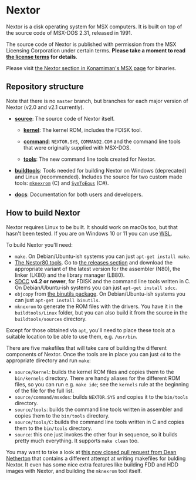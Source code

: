 # Nextor

Nextor is a disk operating system for MSX computers. It is built on top of the source code of MSX-DOS 2.31, released in 1991.

The source code of Nextor is published with permission from the MSX Licensing Corporation under certain terms. **Please take a moment to read [the license terms](LICENSE.md) for details**.

Please visit [the Nextor section in Konamiman's MSX page](https://www.konamiman.com/msx/msx-e.html#nextor) for binaries.

## Repository structure

Note that there is no `master` branch, but branches for each major version of Nextor (v2.0 and v2.1 currently).

* [**source**](/source): The source code of Nextor itself.

    * [**kernel**](source/kernel): The kernel ROM, includes the FDISK tool.

    * [**command**](source/command): `NEXTOR.SYS`, `COMMAND2.COM` and the command line tools that were originally supplied with MSX-DOS.

    * [**tools**](source/tools): The new command line tools created for Nextor.

* [**buildtools**](/buildtools): Tools needed for building Nextor on Windows (deprecated) and Linux (recommended). Includes the source for two custom made tools: [`mknexrom`](/buildtools/sources/mknexrom.c) (C) and [`SymToEqus`](/buildtools/sources/SymToEqus.cs) (C#).

* [**docs**](/docs): Documentation for both users and developers.

## How to build Nextor

Nextor requires Linux to be built. It should work on macOs too, but that hasn't been tested. If you are on Windows 10 or 11 you can use [WSL](https://docs.microsoft.com/en-us/windows/wsl/install-win10).

To build Nextor you'll need:

* `make`. On Debian/Ubuntu-ish systems you can just `apt-get install make`.
* [The Nestor80 tools](https://github.com/Konamiman/Nestor80). Go to [the releases section](https://github.com/Konamiman/Nestor80/releases) and download the appropriate variant of the latest version for the assembler (N80), the linker (LK80) and the library manager (LB80).
* [SDCC](http://sdcc.sourceforge.net/) **v4.2 or newer**, for FDISK and the command line tools written in C. On Debian/Ubuntu-ish systems you can just `apt-get install sdcc`.
* `objcopy` from [the binutils package](https://www.gnu.org/software/binutils/). On Debian/Ubuntu-ish systems you can just `apt-get install binutils`.
* `mknexrom` to generate the ROM files with the drivers. You have it in the `buildtools/Linux` folder, but you can also build it from the source in the `buildtools/sources` directory.

Except for those obtained via `apt`, you'll need to place these tools at a suitable location to be able to use them, e.g. `/usr/bin`.

There are five makefiles that will take care of building the different components of Nextor. Once the tools are in place you can just `cd` to the appropriate directory and run `make`:

* `source/kernel`: builds the kernel ROM files and copies them to the `bin/kernels` directory. There are handy aliases for the different ROM files, so you can run e.g. `make ide`; see the `kernels` rule at the beginning of the file for the full list.
* `source/command/msxdos`: builds `NEXTOR.SYS` and copies it to the `bin/tools` directory.
* `source/tools`: builds the command line tools written in assembler and copies them to the `bin/tools` directory.
* `source/tools/C`: builds the command line tools written in C and copies them to the `bin/tools` directory.
* `source`: this one just invokes the other four in sequence, so it builds pretty much everything. It supports `make clean` too.

You may want to take a look at [this now closed pull request from Dean Netherton](https://github.com/Konamiman/Nextor/pull/79) that contains a different attempt at writing makefiles for bulding Nextor. It even has some nice extra features like building FDD and HDD images with Nextor, and building the `mknexrom` tool itself.

